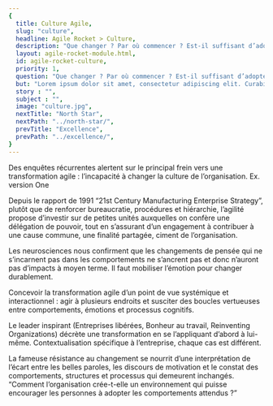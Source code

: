 ```yaml
---
{
  title: Culture Agile,
  slug: "culture",
  headline: Agile Rocket > Culture,
  description: "Que changer ? Par où commencer ? Est-il suffisant d’adopter un jeu de bonnes pratiques ?",
  layout: agile-rocket-module.html,
  id: agile-rocket-culture,
  priority: 1,
  question: "Que changer ? Par où commencer ? Est-il suffisant d’adopter un jeu de bonnes pratiques ?",
  but: "Lorem ipsum dolor sit amet, consectetur adipiscing elit. Curabitur blandit auctor bibendum. Etiam quis magna vel ipsum vulputate mattis. Mauris quis facilisis arcu. Proin viverra sollicitudin neque eu ornare. Nam ut pellentesque mauris. Fusce mattis nunc sit amet diam sodales condimentum. Maecenas arcu orci, sagittis ac lectus quis, molestie ultrices lorem. Suspendisse dapibus mauris eu elit finibus, nec vulputate quam tristique. Fusce id sem sed orci placerat pretium quis vitae elit.",
  story : "",
  subject : "",
  image: "culture.jpg",
  nextTitle: "North Star",
  nextPath: "../north-star/",
  prevTitle: "Excellence",
  prevPath: "../excellence/",
}
---
```

Des enquêtes récurrentes alertent sur le principal frein vers une transformation agile : l’incapacité à changer la culture de l’organisation. Ex. version One

Depuis le rapport de 1991 “21st Century Manufacturing Enterprise Strategy”, plutôt que de renforcer bureaucratie, procédures et hiérarchie, l’agilité propose d’investir sur de petites unités auxquelles on confère une délégation de pouvoir, tout en s’assurant d’un engagement à contribuer à une cause commune, une finalité partagée, ciment de l’organisation.

Les neurosciences nous confirment que les changements de pensée qui ne s’incarnent pas dans les comportements ne s’ancrent pas et donc n’auront pas d’impacts à moyen terme. Il faut mobiliser l’émotion pour changer durablement.

Concevoir la transformation agile d’un point de vue systémique et interactionnel : agir à plusieurs endroits et susciter des boucles vertueuses entre comportements, émotions et processus cognitifs.

Le leader inspirant (Entreprises libérées, Bonheur au travail, Reinventing Organizations) décrète une transformation en se l’appliquant d’abord à lui-même.
Contextualisation spécifique à l’entreprise, chaque cas est différent.

La fameuse résistance au changement se nourrit d’une interprétation de l’écart entre les belles paroles, les discours de motivation et le constat des comportements, structures et processus qui demeurent inchangés.
“Comment l’organisation crée-t-elle un environnement qui puisse encourager les personnes à adopter les comportements attendus ?”
